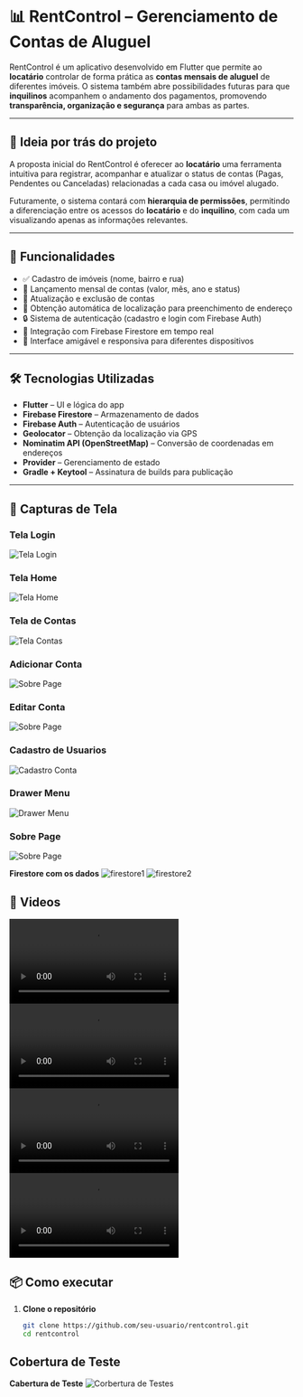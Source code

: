 # 📊 RentControl – Gerenciamento de Contas de Aluguel

RentControl é um aplicativo desenvolvido em Flutter que permite ao **locatário** controlar de forma prática as **contas mensais de aluguel** de diferentes imóveis. O sistema também abre possibilidades futuras para que **inquilinos** acompanhem o andamento dos pagamentos, promovendo **transparência, organização e segurança** para ambas as partes.

---

## 🧠 Ideia por trás do projeto

A proposta inicial do RentControl é oferecer ao **locatário** uma ferramenta intuitiva para registrar, acompanhar e atualizar o status de contas (Pagas, Pendentes ou Canceladas) relacionadas a cada casa ou imóvel alugado.

Futuramente, o sistema contará com **hierarquia de permissões**, permitindo a diferenciação entre os acessos do **locatário** e do **inquilino**, com cada um visualizando apenas as informações relevantes.

---

## 🚀 Funcionalidades

- ✅ Cadastro de imóveis (nome, bairro e rua)
- 📅 Lançamento mensal de contas (valor, mês, ano e status)
- 🔄 Atualização e exclusão de contas
- 📍 Obtenção automática de localização para preenchimento de endereço
- 🔒 Sistema de autenticação (cadastro e login com Firebase Auth)
- 📡 Integração com Firebase Firestore em tempo real
- 🧭 Interface amigável e responsiva para diferentes dispositivos

---

## 🛠️ Tecnologias Utilizadas

- **Flutter** – UI e lógica do app
- **Firebase Firestore** – Armazenamento de dados
- **Firebase Auth** – Autenticação de usuários
- **Geolocator** – Obtenção da localização via GPS
- **Nominatim API (OpenStreetMap)** – Conversão de coordenadas em endereços
- **Provider** – Gerenciamento de estado
- **Gradle + Keytool** – Assinatura de builds para publicação

---

## 📸 Capturas de Tela 

### Tela Login
![Tela Login](assets/images_readme/login_page.png)
### Tela Home
![Tela Home](assets/images_readme/HomePage.png)
### Tela de Contas
![Tela Contas](assets/images_readme/contasPage.png)
### Adicionar Conta
![Sobre Page](assets/images_readme/contasDialogADD.png.png)
### Editar Conta
![Sobre Page](assets/images_readme/contaDialogEDIT.png)

### Cadastro de Usuarios
![Cadastro Conta](assets/images_readme/cadastroPage.png)

### Drawer Menu
![Drawer Menu](assets/images_readme/drawer.png)

### Sobre Page
![Sobre Page](assets/images_readme/sobrePage.png)

**Firestore com os dados**
![firestore1](assets/images_readme/firestore1.png)
![firestore2](assets/images_readme/firestore2.png)


## 📸 Videos
![video1](assets/Videos/Controle%20de%20Aluguel%20-%20Google%20Chrome%202025-06-24%2021-57-31.mp4)
![video2](assets/Videos/Controle%20de%20Aluguel%20-%20Google%20Chrome%202025-06-24%2023-12-31.mp4)
![video3](assets/Videos/RentalControl%20-%20Authentication%20-%20Usuários%20-%20Console%20do%20Firebase%20e%20mais%206%20páginas%20-%20Pessoal%20—%20Microsoft​%20Edge%202025-06-24%2023-13-20.mp4)
![video4](assets/Videos/RentalControl%20-%20Cloud%20Firestore%20-%20Dados%20-%20Console%20do%20Firebase%20-%20Google%20Chrome%202025-06-24%2022-01-22.mp4)


## 📦 Como executar

1. **Clone o repositório**  
   ```bash
   git clone https://github.com/seu-usuario/rentcontrol.git
   cd rentcontrol
## Cobertura de Teste
**Cabertura de Teste**
![Corbertura de Testes](assets/images_readme/cobertura%20de%20Testes.png)
